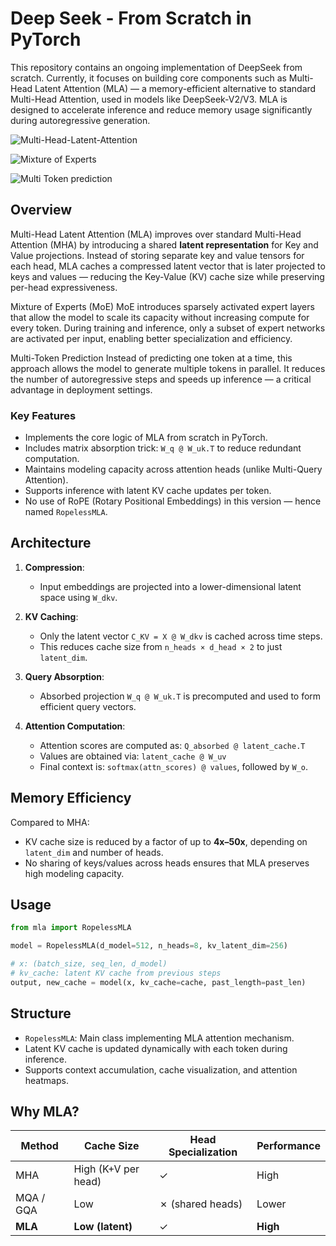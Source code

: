 # Deep Seek - From Scratch in PyTorch

This repository contains an ongoing implementation of DeepSeek from scratch.
Currently, it focuses on building core components such as Multi-Head Latent Attention (MLA) — a memory-efficient alternative to standard Multi-Head Attention, used in models like DeepSeek-V2/V3.
MLA is designed to accelerate inference and reduce memory usage significantly during autoregressive generation.

![Multi-Head-Latent-Attention](https://github.com/user-attachments/assets/564a2bf0-ab76-4a50-ae91-2f3eadef337d)


![Mixture of Experts](https://github.com/user-attachments/assets/d7a4196d-753f-4aa5-9534-067c2a84c0ae)



![Multi Token prediction](https://github.com/user-attachments/assets/52051bc1-641e-44f4-af4e-63f64f133a64)

## Overview

Multi-Head Latent Attention (MLA) improves over standard Multi-Head Attention (MHA) by introducing a shared **latent representation** for Key and Value projections. Instead of storing separate key and value tensors for each head, MLA caches a compressed latent vector that is later projected to keys and values — reducing the Key-Value (KV) cache size while preserving per-head expressiveness.

Mixture of Experts (MoE)
MoE introduces sparsely activated expert layers that allow the model to scale its capacity without increasing compute for every token.
During training and inference, only a subset of expert networks are activated per input, enabling better specialization and efficiency.

Multi-Token Prediction
Instead of predicting one token at a time, this approach allows the model to generate multiple tokens in parallel.
It reduces the number of autoregressive steps and speeds up inference — a critical advantage in deployment settings.



### Key Features

- Implements the core logic of MLA from scratch in PyTorch.
- Includes matrix absorption trick: `W_q @ W_uk.T` to reduce redundant computation.
- Maintains modeling capacity across attention heads (unlike Multi-Query Attention).
- Supports inference with latent KV cache updates per token.
- No use of RoPE (Rotary Positional Embeddings) in this version — hence named `RopelessMLA`.

## Architecture

1. **Compression**:
   - Input embeddings are projected into a lower-dimensional latent space using `W_dkv`.

2. **KV Caching**:
   - Only the latent vector `C_KV = X @ W_dkv` is cached across time steps.
   - This reduces cache size from `n_heads × d_head × 2` to just `latent_dim`.

3. **Query Absorption**:
   - Absorbed projection `W_q @ W_uk.T` is precomputed and used to form efficient query vectors.

4. **Attention Computation**:
   - Attention scores are computed as: `Q_absorbed @ latent_cache.T`
   - Values are obtained via: `latent_cache @ W_uv`
   - Final context is: `softmax(attn_scores) @ values`, followed by `W_o`.

## Memory Efficiency

Compared to MHA:
- KV cache size is reduced by a factor of up to **4x–50x**, depending on `latent_dim` and number of heads.
- No sharing of keys/values across heads ensures that MLA preserves high modeling capacity.

## Usage

```python
from mla import RopelessMLA

model = RopelessMLA(d_model=512, n_heads=8, kv_latent_dim=256)

# x: (batch_size, seq_len, d_model)
# kv_cache: latent KV cache from previous steps
output, new_cache = model(x, kv_cache=cache, past_length=past_len)

````

## Structure

* `RopelessMLA`: Main class implementing MLA attention mechanism.
* Latent KV cache is updated dynamically with each token during inference.
* Supports context accumulation, cache visualization, and attention heatmaps.

## Why MLA?

| Method    | Cache Size          | Head Specialization | Performance |
| --------- | ------------------- | ------------------- | ----------- |
| MHA       | High (K+V per head) | ✓                   | High        |
| MQA / GQA | Low                 | ✗ (shared heads)    | Lower       |
| **MLA**   | **Low (latent)**    | ✓                   | **High**    |

